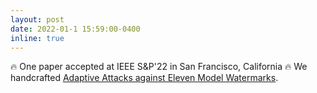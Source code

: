 ```yaml
---
layout: post
date: 2022-01-1 15:59:00-0400
inline: true
---
```


:fire: One paper accepted at IEEE S&P'22 in San Francisco, California :fire: We handcrafted [Adaptive Attacks 
against Eleven Model Watermarks](https://ieeexplore.ieee.org/abstract/document/9833693). 
